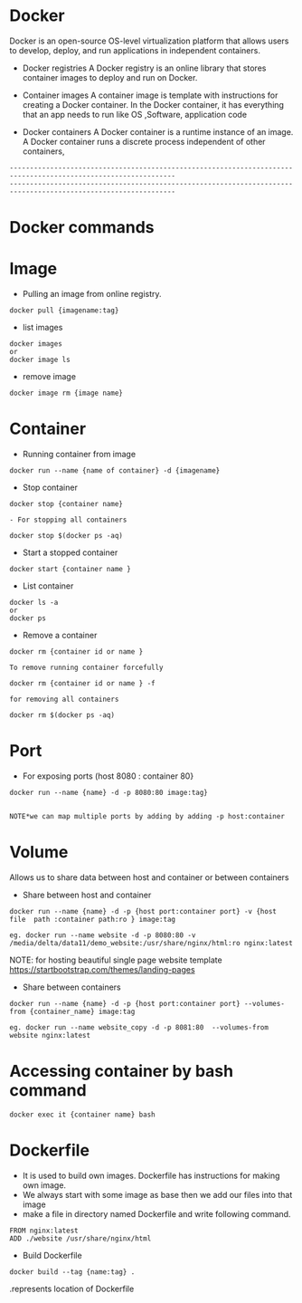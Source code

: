 # Docker 

Docker is an open-source OS-level virtualization platform that allows users to develop, deploy, and run
applications in independent containers.

- Docker registries
A Docker registry is an online library that stores container images to deploy and run on Docker. 

- Container images
A container image is  template with instructions for creating a Docker container. In the Docker
container, it has everything that an app needs to run like OS ,Software, application code

- Docker containers
A Docker container is a runtime instance of an image. A Docker container runs a discrete
process independent of other containers,
```
---------------------------------------------------------------------------------------------------------------
---------------------------------------------------------------------------------------------------------------
```

# Docker commands

# Image
- Pulling an image from online registry.
```
docker pull {imagename:tag}

```
- list images
```
docker images 
or 
docker image ls
```
- remove image
```
docker image rm {image name}
```
 
# Container
- Running container from image 

```
docker run --name {name of container} -d {imagename}
```
- Stop container 
```
docker stop {container name}

- For stopping all containers

docker stop $(docker ps -aq)
```

- Start a stopped container 
```
docker start {container name }
```

- List container 
```
docker ls -a
or
docker ps
```

- Remove a container 
```
docker rm {container id or name }

To remove running container forcefully

docker rm {container id or name } -f 

for removing all containers

docker rm $(docker ps -aq)
```

# Port
- For exposing ports (host 8080 : container 80}

```
docker run --name {name} -d -p 8080:80 image:tag}


NOTE*we can map multiple ports by adding by adding -p host:container 
```
# Volume
Allows us to share data between host and container or between containers
- Share between host and container 

```
docker run --name {name} -d -p {host port:container port} -v {host file  path :container path:ro } image:tag

eg. docker run --name website -d -p 8080:80 -v /media/delta/data11/demo_website:/usr/share/nginx/html:ro nginx:latest
```

NOTE: for hosting beautiful single page website template https://startbootstrap.com/themes/landing-pages
- Share between containers 
```
docker run --name {name} -d -p {host port:container port} --volumes-from {container_name} image:tag

eg. docker run --name website_copy -d -p 8081:80  --volumes-from website nginx:latest
```

# Accessing container by bash command

```
docker exec it {container name} bash
```


# Dockerfile

- It is used to build own images. Dockerfile has instructions for making own image.
- We always start with some image as base then we add our files into that image 
- make a file in directory named Dockerfile and write following command.

```
FROM nginx:latest
ADD ./website /usr/share/nginx/html
```

- Build Dockerfile
```
docker build --tag {name:tag} . 
```

.represents location of Dockerfile










